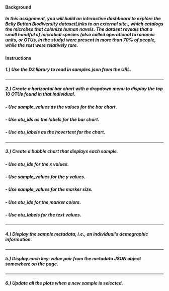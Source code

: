 #### Background
##### In this assignment, you will build an interactive dashboard to explore the Belly Button Biodiversity datasetLinks to an external site., which catalogs the microbes that colonize human navels. The dataset reveals that a small handful of microbial species (also called operational taxonomic units, or OTUs, in the study) were present in more than 70% of people, while the rest were relatively rare.

#### Instructions
##### 1.) Use the D3 library to read in samples.json from the URL.
---
##### 2.) Create a horizontal bar chart with a dropdown menu to display the top 10 OTUs found in that individual.
##### - Use sample_values as the values for the bar chart.
##### - Use otu_ids as the labels for the bar chart.
##### - Use otu_labels as the hovertext for the chart.
---
##### 3.) Create a bubble chart that displays each sample.
##### - Use otu_ids for the x values.
##### - Use sample_values for the y values.
##### - Use sample_values for the marker size.
##### - Use otu_ids for the marker colors.
##### - Use otu_labels for the text values.
---
##### 4.) Display the sample metadata, i.e., an individual's demographic information.
---
##### 5.) Display each key-value pair from the metadata JSON object somewhere on the page.
---
##### 6.) Update all the plots when a new sample is selected.
